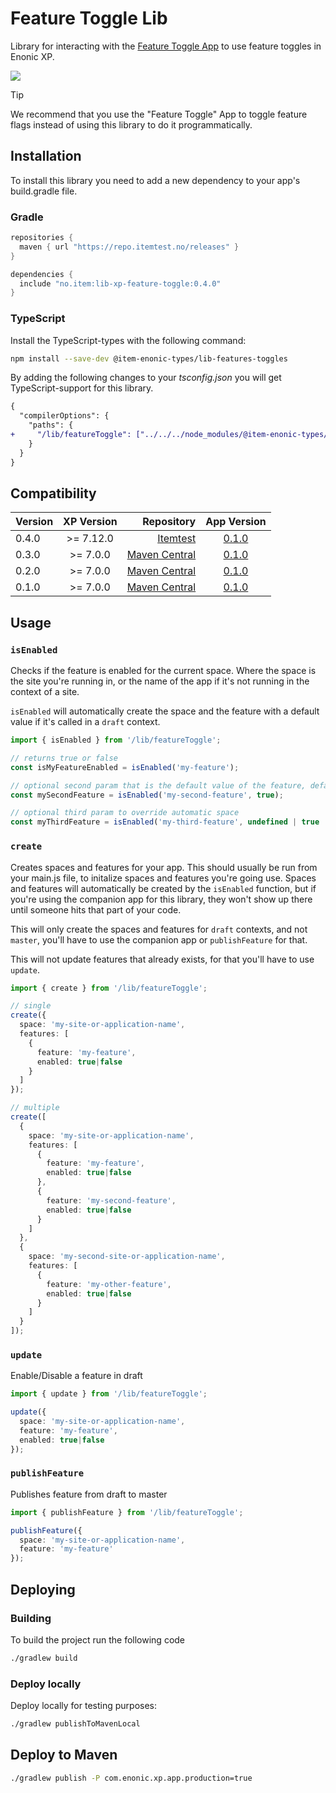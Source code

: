 # Feature Toggle Lib

Library for interacting with the [Feature Toggle App](https://github.com/ItemConsulting/feature-toggle-app) to use
feature toggles in Enonic XP.

[![](https://repo.itemtest.no/api/badge/latest/releases/no/item/lib-xp-feature-toggle)](https://repo.itemtest.no/#/releases/no/item/lib-xp-feature-toggle)

> [!TIP]
> We recommend that you use the "Feature Toggle" App to toggle feature flags instead of using this library to do it programmatically.

## Installation

To install this library you need to add a new dependency to your app's build.gradle file.

### Gradle

```groovy
repositories {
  maven { url "https://repo.itemtest.no/releases" }
}

dependencies {
  include "no.item:lib-xp-feature-toggle:0.4.0"
}
```

### TypeScript

Install the TypeScript-types with the following command:

```bash
npm install --save-dev @item-enonic-types/lib-features-toggles
```

By adding the following changes to your *tsconfig.json* you will get TypeScript-support for this library.

```diff
{
  "compilerOptions": {
    "paths": {
+     "/lib/featureToggle": ["../../../node_modules/@item-enonic-types/lib-feature-toggles"],
    }
  }
}
```

## Compatibility

| Version | XP Version |                                                                                        Repository |                         App Version                          |
|---------|:----------:|--------------------------------------------------------------------------------------------------:|:------------------------------------------------------------:|
| 0.4.0   | >= 7.12.0  |               [Itemtest](https://repo.itemtest.no/#/releases/no/item/lib-xp-feature-toggle/0.0.4) | [0.1.0](https://github.com/ItemConsulting/xp-feature-toggle) 
| 0.3.0   |  >= 7.0.0  | [Maven Central](https://central.sonatype.com/artifact/com.gravitondigital/featuretogglelib/0.3.0) | [0.1.0](https://github.com/ItemConsulting/xp-feature-toggle) 
| 0.2.0   |  >= 7.0.0  | [Maven Central](https://central.sonatype.com/artifact/com.gravitondigital/featuretogglelib/0.2.0) | [0.1.0](https://github.com/ItemConsulting/xp-feature-toggle) 
| 0.1.0   |  >= 7.0.0  | [Maven Central](https://central.sonatype.com/artifact/com.gravitondigital/featuretogglelib/0.1.0) | [0.1.0](https://github.com/ItemConsulting/xp-feature-toggle)

## Usage

### `isEnabled`

Checks if the feature is enabled for the current space. Where the space is the site you're running in, or the name of 
the app if it's not running in the context of a site.

`isEnabled` will automatically create the space and the feature with a default value if it's called in a `draft` context.

```typescript
import { isEnabled } from '/lib/featureToggle';

// returns true or false
const isMyFeatureEnabled = isEnabled('my-feature');

// optional second param that is the default value of the feature, defaults to false if not passed
const mySecondFeature = isEnabled('my-second-feature', true);

// optional third param to override automatic space
const myThirdFeature = isEnabled('my-third-feature', undefined | true | false , 'override-space');
```

### `create`

Creates spaces and features for your app. This should usually be run from your main.js file, to initalize spaces and 
features you're going use. Spaces and features will automatically be created by the `isEnabled` function, but if you're 
using the companion app for this library, they won't show up there until someone hits that part of your code.

This will only create the spaces and features for `draft` contexts, and not `master`,  you'll have to use the companion 
app or `publishFeature` for that.

This will not update features that already exists, for that you'll have to use `update`.

```typescript
import { create } from '/lib/featureToggle';

// single
create({
  space: 'my-site-or-application-name',
  features: [
    {
      feature: 'my-feature',
      enabled: true|false
    }
  ]
});

// multiple
create([
  {
    space: 'my-site-or-application-name',
    features: [
      {
        feature: 'my-feature',
        enabled: true|false
      },
      {
        feature: 'my-second-feature',
        enabled: true|false
      }
    ]
  },
  {
    space: 'my-second-site-or-application-name',
    features: [
      {
        feature: 'my-other-feature',
        enabled: true|false
      }
    ]
  }
]);
```

### `update`

Enable/Disable a feature in draft

```typescript
import { update } from '/lib/featureToggle';

update({
  space: 'my-site-or-application-name',
  feature: 'my-feature',
  enabled: true|false
});
```

### `publishFeature`

Publishes feature from draft to master

```typescript
import { publishFeature } from '/lib/featureToggle';

publishFeature({
  space: 'my-site-or-application-name',
  feature: 'my-feature'
});
```

## Deploying

### Building

To build the project run the following code

```bash
./gradlew build
```

### Deploy locally

Deploy locally for testing purposes:

```bash
./gradlew publishToMavenLocal
```

## Deploy to Maven

```bash
./gradlew publish -P com.enonic.xp.app.production=true
```
